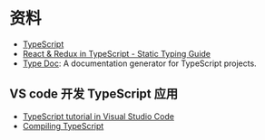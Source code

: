 # 资料

- [TypeScript](http://www.typescriptlang.org/index.html)
- [React & Redux in TypeScript - Static Typing Guide](https://github.com/piotrwitek/react-redux-typescript-guide)
- [Type Doc](https://typedoc.org/): A documentation generator for TypeScript projects.

## VS code 开发 TypeScript 应用

- [TypeScript tutorial in Visual Studio Code](https://code.visualstudio.com/docs/typescript/typescript-tutorial)
- [Compiling TypeScript](https://code.visualstudio.com/docs/typescript/typescript-compiling)
